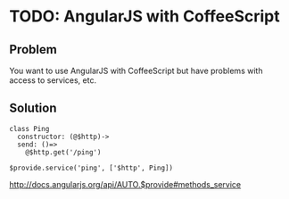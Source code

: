 # TODO: AngularJS with CoffeeScript

## Problem

You want to use AngularJS with CoffeeScript but have problems with access to services, etc.


## Solution



    class Ping
      constructor: (@$http)->
      send: ()=>
        @$http.get('/ping')

    $provide.service('ping', ['$http', Ping])


http://docs.angularjs.org/api/AUTO.$provide#methods_service